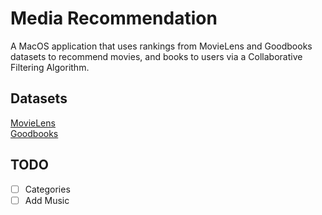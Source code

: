 # Media Recommendation
A MacOS application that uses rankings from MovieLens and Goodbooks datasets to recommend movies, and books to users via a Collaborative Filtering Algorithm.

## Datasets
[MovieLens](https://grouplens.org/datasets/movielens/) \
[Goodbooks](http://fastml.com/goodbooks-10k-a-new-dataset-for-book-recommendations/)

## TODO
- [ ] Categories
- [ ] Add Music
